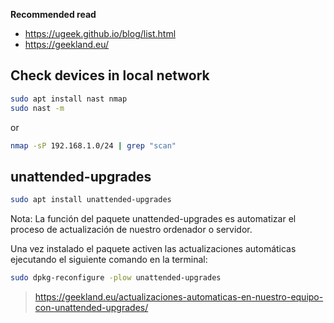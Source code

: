 **Recommended read**

* https://ugeek.github.io/blog/list.html
* https://geekland.eu/

## Check devices in local network

```sh
sudo apt install nast nmap
sudo nast -m
```
or

```sh
nmap -sP 192.168.1.0/24 | grep "scan"
```

## unattended-upgrades

```sh
sudo apt install unattended-upgrades
```
Nota: La función del paquete unattended-upgrades es automatizar el proceso de actualización de nuestro ordenador o servidor.

Una vez instalado el paquete activen las actualizaciones automáticas ejecutando el siguiente comando en la terminal:

```sh
sudo dpkg-reconfigure -plow unattended-upgrades
```

> https://geekland.eu/actualizaciones-automaticas-en-nuestro-equipo-con-unattended-upgrades/